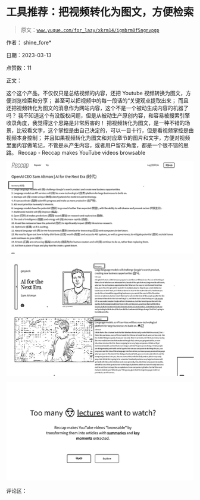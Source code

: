 # 工具推荐：把视频转化为图文，方便检索

> 原文：[`www.yuque.com/for_lazy/xkrm14/igmbrm0f5ngnvpgp`](https://www.yuque.com/for_lazy/xkrm14/igmbrm0f5ngnvpgp)

作者： shine_fore*

日期：2023-03-13

点赞数：11

正文：

这个这个产品，不仅仅只是总结视频的内容，还把 Youtube 视频转换为图文，方便浏览检索和分享； 甚至可以把视频中的每一段话的“关键观点提取出来； 而且还把视频转化为图文的消息作为网站内容，这个不是一个被动生成内容的机器了吗？ 我不知道这个有没版权问题，但是从被动生产原创内容，和容易被搜索引擎收录角度，我觉得这个思路是非常厉害的！ 把视频转化为图文，是一种不错的场景，比较看文字，这个掌控是由自己决定的，可以一目十行，但是看视频掌控是由视频本身控制； 并且如果视频转化为图文和对应章节的图片和文字，方便对视频里面内容做笔记，不管是从产生内容，或者用户留存角度，都是一个很不错的思路。 Reccap - Reccap makes YouTube videos browsable

![](img/7005c6da6600ad096a3e2194f58ed5b1.png)  

![](img/f2e56956d594396588904a29e48d5bdd.png)  

![](img/faf4cc962a3d39e4b8626bf27c38b548.png)  

评论区：

